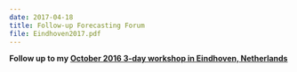 ```yaml
---
date: 2017-04-18
title: Follow-up Forecasting Forum
file: Eindhoven2017.pdf
---
```


**Follow up to my [October 2016 3-day workshop in Eindhoven, Netherlands](/seminars/eindhoven/)**

